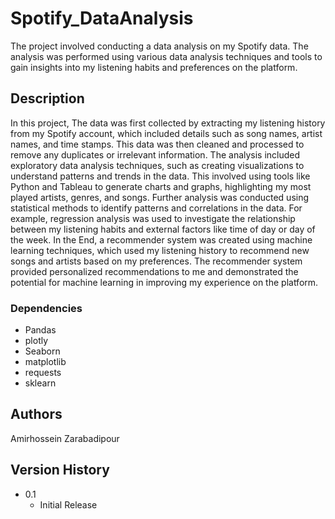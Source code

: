 # Spotify_DataAnalysis

The project involved conducting a data analysis on my Spotify data. The analysis was performed using various data analysis techniques and tools to gain insights into my listening habits and preferences on the platform.

## Description
In this project,  The data was first collected by extracting my listening history from my Spotify account, which included details such as song names, artist names, and time stamps. This data was then cleaned and processed to remove any duplicates or irrelevant information. 
The analysis included exploratory data analysis techniques, such as creating visualizations to understand patterns and trends in the data. This involved using tools like Python and Tableau to generate charts and graphs, highlighting my most played artists, genres, and songs.
Further analysis was conducted using statistical methods to identify patterns and correlations in the data. For example, regression analysis was used to investigate the relationship between my listening habits and external factors like time of day or day of the week.
In the End, a recommender system was created using machine learning techniques, which used my listening history to recommend new songs and artists based on my preferences. The recommender system provided personalized recommendations to me and demonstrated the potential for machine learning in improving my experience on the platform.

### Dependencies
* Pandas
* plotly
* Seaborn
* matplotlib
* requests
* sklearn


## Authors

Amirhossein Zarabadipour


## Version History

* 0.1
    * Initial Release

